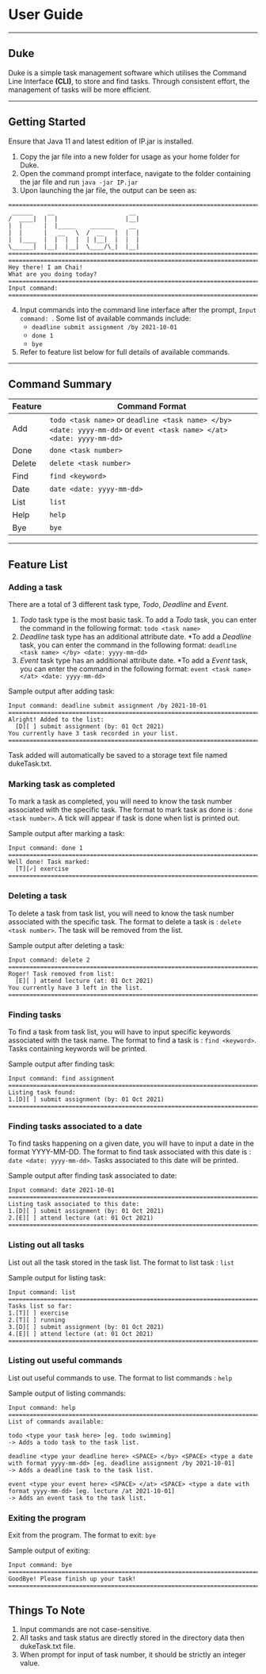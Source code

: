 # User Guide
___
## Duke
Duke is a simple task management software which utilises the Command Line Interface **(CLI)**, to store and find tasks.
Through consistent effort, the management of tasks will be more efficient.
___
## Getting Started
Ensure that Java 11 and latest edition of IP.jar is installed.

1. Copy the jar file into a new folder for usage as your home folder for Duke.
2. Open the command prompt interface, navigate to the folder containing the jar file and run `java -jar IP.jar`
3. Upon launching the jar file, the output can be seen as:
````
=======================================================================================================
 ______    __                     __
/  ____|  |  |                   |__|
|  |      |  |_____    _______    __
|  |      |   __   \  /  __   |  |  |
|  |____  |  |  |  |  | |__|  |  |  |
\______|  |__|  |__|  \____/\_|  |__|
=======================================================================================================
=======================================================================================================
Hey there! I am Chai!
What are you doing today?
=======================================================================================================
Input command:
=======================================================================================================
````
4. Input commands into the command line interface after the prompt, `Input command: `. Some list of available commands include:
    * `deadline submit assignment /by 2021-10-01`
    * `done 1`
    * `bye`
5. Refer to feature list below for full details of available commands.
___

## Command Summary
Feature | Command Format
---|---
Add  | `todo <task name>` or `deadline <task name> </by> <date: yyyy-mm-dd>` or `event <task name> </at> <date: yyyy-mm-dd>`
Done| `done <task number>`
Delete| `delete <task number>`
Find| `find <keyword>`
Date| `date <date: yyyy-mm-dd>`
List| `list`
Help| `help`
Bye| `bye`
___
## Feature List
### Adding a task
There are a total of 3 different task type, *Todo*, *Deadline* and *Event*.
1. *Todo* task type is the most basic task.  To add a *Todo* task, you can enter the command in the following format: `todo <task name>`
2. *Deadline* task type has an additional attribute date. *To add a *Deadline* task, you can enter the command in the following format: `deadline <task name> </by> <date: yyyy-mm-dd>`
3. *Event* task type has an additional attribute date. *To add a *Event* task, you can enter the command in the following format: `event <task name> </at> <date: yyyy-mm-dd>`

Sample output after adding task:
````
Input command: deadline submit assignment /by 2021-10-01
=======================================================================================================
Alright! Added to the list:
  [D][ ] submit assignment (by: 01 Oct 2021)
You currently have 3 task recorded in your list.
=======================================================================================================
````
Task added will automatically be saved to a storage text file named dukeTask.txt.

### Marking task as completed
To mark a task as completed, you will need to know the task number associated with the specific task.
The format to mark task as done is : `done <task number>`. A tick will appear if task is done when list is printed out.

Sample output after marking a task:
````
Input command: done 1
=======================================================================================================
Well done! Task marked:
  [T][✓] exercise
=======================================================================================================
````

### Deleting a task
To delete a task from task list, you will need to know the task number associated with the specific task.
The format to delete a task is : `delete <task number>`. The task will be removed from the list.

Sample output after deleting a task:
````
Input command: delete 2
=======================================================================================================
Roger! Task removed from list:
  [E][ ] attend lecture (at: 01 Oct 2021)
You currently have 3 left in the list.
=======================================================================================================
````

### Finding tasks
To find a task from task list, you will have to input specific keywords associated with the task name.
The format to find a task is : `find <keyword>`. Tasks containing keywords will be printed.

Sample output after finding task:
````
Input command: find assignment
=======================================================================================================
Listing task found:
1.[D][ ] submit assignment (by: 01 Oct 2021)
=======================================================================================================
````

### Finding tasks associated to a date
To find tasks happening on a given date, you will have to input a date in the format YYYY-MM-DD.
The format to find task associated with this date is : `date <date: yyyy-mm-dd>`. Tasks associated to this date will be printed.

Sample output after finding task associated to date:
````
Input command: date 2021-10-01
=======================================================================================================
Listing task associated to this date:
1.[D][ ] submit assignment (by: 01 Oct 2021)
2.[E][ ] attend lecture (at: 01 Oct 2021)
=======================================================================================================
````

### Listing out all tasks
List out all the task stored in the task list. The format to list task : `list`

Sample output for listing task:
````
Input command: list
=======================================================================================================
Tasks list so far:
1.[T][ ] exercise
2.[T][ ] running
3.[D][ ] submit assignment (by: 01 Oct 2021)
4.[E][ ] attend lecture (at: 01 Oct 2021)
=======================================================================================================
````

### Listing out useful commands
List out useful commands to use. The format to list commands : `help`

Sample output of listing commands:
````
Input command: help
=======================================================================================================
List of commands available:

todo <type your task here> [eg. todo swimming]
-> Adds a todo task to the task list.

deadline <type your deadline here> <SPACE> </by> <SPACE> <type a date with format yyyy-mm-dd> [eg. deadline assignment /by 2021-10-01]
-> Adds a deadline task to the task list.

event <type your event here> <SPACE> </at> <SPACE> <type a date with format yyyy-mm-dd> [eg. lecture /at 2021-10-01]
-> Adds an event task to the task list.
````

### Exiting the program
Exit from the program. The format to exit: `bye`

Sample output of exiting:
````
Input command: bye
=======================================================================================================
GoodBye! Please finish up your task!
=======================================================================================================
````

## Things To Note
1. Input commands are not case-sensitive.
2. All tasks and task status are directly stored in the directory data then dukeTask.txt file.
3. When prompt for input of task number, it should be strictly an integer value.
